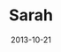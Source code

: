 ---
layout: media
category: media
title: "Sarah"
date: 2013-10-21
description: "Kingdom Come Story - Wk 1"
tag: 
 - kingdom-come
 - journey
 - story
yt-embed-url: "//www.youtube.com/embed/QfcHWS9V42c"
video: "http://s3.amazonaws.com/crossroads-media/other-media/video/kingdom_come_wk1_intv_sarah.mp4"
video-poster: "http://s3.amazonaws.com/crossroads-media/images/ki_sarah_still.jpg"
---